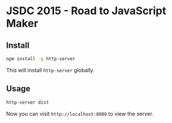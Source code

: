# JSDC 2015 - Road to JavaScript Maker

## Install
```bash
npm install -g http-server
```

This will install `http-server` globally.

## Usage
```bash
http-server dist
```
Now you can visit `http://localhost:8080` to view the server.

